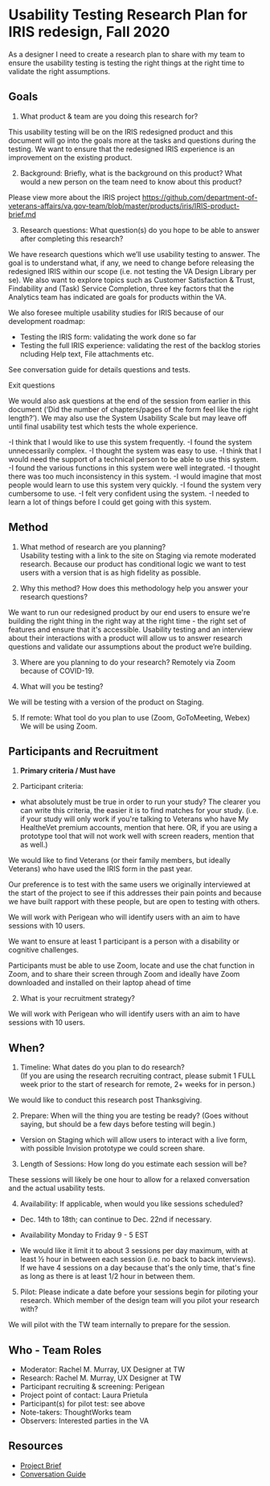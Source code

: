 # Usability Testing Research Plan for IRIS redesign, Fall 2020

As a designer I need to create a research plan to share with my team to ensure the usability testing is testing the right things at the right time to validate the right assumptions.	

## Goals

1. What product & team are you doing this research for?	

This usability testing will be on the IRIS redesigned product and this document will go into the goals more at the tasks and questions during the testing.  We want to ensure that the redesigned IRIS experience is an improvement on the existing product.

2. Background: 
Briefly, what is the background on this product? What would a new person on the team need to know about this product?

Please view more about the IRIS project https://github.com/department-of-veterans-affairs/va.gov-team/blob/master/products/iris/IRIS-product-brief.md

3. Research questions: 
What question(s) do you hope to be able to answer after completing this research? 

We have research questions which we’ll use usability testing to answer.  The goal is to understand what, if any, we need to change before releasing the redesigned IRIS within our scope (i.e. not testing the VA Design Library per se).  We also want to explore topics such as Customer Satisfaction & Trust, Findability and (Task) Service Completion, three key factors that the Analytics team has indicated are goals for products within the VA. 

We also foresee multiple usability studies for IRIS because of our development roadmap:

- Testing the IRIS form: validating the work done so far
- Testing the full IRIS experience: validating the rest of the backlog stories ncluding Help text,  File attachments etc.

See conversation guide for details questions and tests.

Exit questions

We would also ask questions at the end of the session from earlier in this document (‘Did the number of chapters/pages of the form feel like the right length?’). We may also use the System Usability Scale but may leave off until final usability test which tests the whole experience.

-I think that I would like to use this system frequently.
-I found the system unnecessarily complex.
-I thought the system was easy to use.
-I think that I would need the support of a technical person to be able to use this system.
-I found the various functions in this system were well integrated.
-I thought there was too much inconsistency in this system.
-I would imagine that most people would learn to use this system very quickly.
-I found the system very cumbersome to use.
-I felt very confident using the system.
-I needed to learn a lot of things before I could get going with this system.


## Method	

1.	What method of research are you planning? 	
Usability testing with a link to the site on Staging via remote moderated research.  Because our product has conditional logic we want to test users with a version that is as high fidelity as possible.
  	
2.	Why this method? How does this methodology help you answer your research questions?
 
We want to run our redesigned product by our end users to ensure we're building the right thing in the right way at the right time - the right set of features and ensure that it's accessible.  Usability testing and an interview about their interactions with a product will allow us to answer research questions and validate our assumptions about the product we’re building.

3.	Where are you planning to do your research? 
Remotely via Zoom because of COVID-19.

4.	What will you be testing?

We will be testing with a version of the product on Staging. 

5.  If remote: What tool do you plan to use (Zoom, GoToMeeting, Webex)
We will be using Zoom.



## Participants and Recruitment


1. **Primary criteria / Must have** 

1.	Participant criteria:

- what absolutely must be true in order to run your study? The clearer you can write this criteria, the easier it is to find matches for your study. (i.e. if your study will only work if you're talking to Veterans who have My HealtheVet premium accounts, mention that here. OR, if you are using a prototype tool that will not work well with screen readers, mention that as well.)

We would like to find Veterans (or their family members, but ideally Veterans) who have used the IRIS form in the past year.

Our preference is to test with the same users we originally interviewed at the start of the project to see if this addresses their pain points and because we have built rapport with these people, but are open to testing with others. 

We will work with Perigean who will identify users with an aim to have sessions with 10 users. 

We want to ensure at least 1 participant is a person with a disability or cognitive challenges.

Participants must be able to use Zoom, locate and use the chat function in Zoom, and to share their screen through Zoom and ideally have Zoom downloaded and installed on their laptop ahead of time

2.	What is your recruitment strategy? 

We will work with Perigean who will identify users with an aim to have sessions with 10 users.


## When?

1.	Timeline: What dates do you plan to do research? 	
(If you are using the research recruiting contract, please submit 1 FULL week prior to the start of research for remote, 2+ weeks for in person.) 	

We would like to conduct this research post Thanksgiving.

2.	Prepare: When will the thing you are testing be ready? (Goes without saying, but should be a few days before testing will begin.)

- Version on Staging which will allow users to interact with a live form, with possible Invision prototype we could screen share.


3. Length of Sessions: How long do you estimate each session will be?

These sessions will likely be one hour to allow for a relaxed conversation and the actual usability tests.

4.	Availability: If applicable, when would you like sessions scheduled? 

- Dec. 14th to 18th; can continue to Dec. 22nd if necessary.

- Availability Monday to Friday 9 - 5 EST 

- We would like it limit it to about 3 sessions per day maximum, with at least ½ hour in between each session (i.e. no back to back interviews).  If we have 4 sessions on a day because that's the only time, that's fine as long as there is at least 1/2 hour in between them.



5.	Pilot: Please indicate a date before your sessions begin for piloting your research. Which member of the design team will you pilot your research with? 
	
We will pilot with the TW team internally to prepare for the session.


## Who - Team Roles	
- Moderator: Rachel M. Murray, UX Designer at TW
- Research: Rachel M. Murray, UX Designer at TW
- Participant recruiting & screening:	Perigean
- Project point of contact: Laura Prietula
- Participant(s) for pilot test: see above
- Note-takers: ThoughtWorks team	
- Observers: Interested parties in the VA



## Resources	

- [Project Brief](https://github.com/department-of-veterans-affairs/va.gov-team/blob/master/products/iris/IRIS-product-brief.md )
- [Conversation Guide](https://github.com/department-of-veterans-affairs/va.gov-team/blob/master/products/iris/Usability%20Testing/IRIS%20Usability%20Testing%20Conversation%20Guide%20Fall%202020.md)
